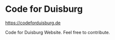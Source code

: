 # Code for Duisburg

https://codeforduisburg.de

Code for Duisburg Website. Feel free to contribute.
